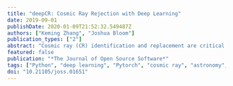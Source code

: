 ```yaml
---
title: "deepCR: Cosmic Ray Rejection with Deep Learning"
date: 2019-09-01
publishDate: 2020-01-09T21:52:32.549487Z
authors: ["Keming Zhang", "Joshua Bloom"]
publication_types: ["2"]
abstract: "Cosmic ray (CR) identification and replacement are critical components of imaging and spectroscopic reduction pipelines involving solid-state detectors. We present deepCR, a deep learning based framework for CR identification and subsequent image inpainting based on the predicted CR mask. To demonstrate the effectiveness of this framework, we train and evaluate models on Hubble Space Telescope ACS/WFC images of sparse extragalactic fields, globular clusters, and resolved galaxies. We demonstrate that at a false positive rate of 0.5%, deepCR achieves close to 100% detection rates in both extragalactic and globular cluster fields, and 91% in resolved galaxy fields, which is a significant improvement over the current state-of-the-art method LACosmic. Compared to a multicore CPU implementation of LACosmic, deepCR CR mask predictions run up to 6.5 times faster on CPU and 90 times faster on a single GPU. For image inpainting, the mean squared errors of deepCR predictions are 20 times lower in globular cluster fields, 5 times lower in resolved galaxy fields, and 2.5 times lower in extragalactic fields, compared to the best performing non-neural technique tested. We present our framework and the trained models as an open-source Python project, with a simple-to-use API. To facilitate reproducibility of the results we also provide a benchmarking codebase."
featured: false
publication: "*The Journal of Open Source Software*"
tags: ["Python", "deep learning", "Pytorch", "cosmic ray", "astronomy", "image processing", "Astrophysics - Instrumentation and Methods for Astrophysics", "Computer Science - Computer Vision and Pattern Recognition"]
doi: "10.21105/joss.01651"
---
```



